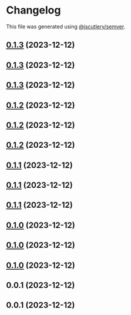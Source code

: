 # Changelog

This file was generated using [@jscutlery/semver](https://github.com/jscutlery/semver).

## [0.1.3](https://github.com/sustainjane98/playwright-extensions/compare/v0.1.2...v0.1.3) (2023-12-12)

## [0.1.3](https://github.com/sustainjane98/playwright-extensions/compare/v0.1.2...v0.1.3) (2023-12-12)

## [0.1.3](https://github.com/sustainjane98/playwright-extensions/compare/v0.1.2...v0.1.3) (2023-12-12)

## [0.1.2](https://github.com/sustainjane98/playwright-extensions/compare/v0.1.1...v0.1.2) (2023-12-12)

## [0.1.2](https://github.com/sustainjane98/playwright-extensions/compare/v0.1.1...v0.1.2) (2023-12-12)

## [0.1.2](https://github.com/sustainjane98/playwright-extensions/compare/v0.1.1...v0.1.2) (2023-12-12)

## [0.1.1](https://github.com/sustainjane98/playwright-extensions/compare/v0.1.0...v0.1.1) (2023-12-12)

## [0.1.1](https://github.com/sustainjane98/playwright-extensions/compare/v0.1.0...v0.1.1) (2023-12-12)

## [0.1.1](https://github.com/sustainjane98/playwright-extensions/compare/v0.1.0...v0.1.1) (2023-12-12)

## [0.1.0](https://github.com/sustainjane98/playwright-extensions/compare/v0.0.1...v0.1.0) (2023-12-12)

## [0.1.0](https://github.com/sustainjane98/playwright-extensions/compare/v0.0.1...v0.1.0) (2023-12-12)

## [0.1.0](https://github.com/sustainjane98/playwright-extensions/compare/v0.0.1...v0.1.0) (2023-12-12)

## 0.0.1 (2023-12-12)

## 0.0.1 (2023-12-12)
